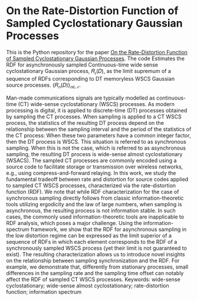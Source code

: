 # On the Rate-Distortion Function of Sampled Cyclostationary Gaussian Processes
This is the Python repository for the paper [On the Rate-Distortion Function of Sampled Cyclostationary Gaussian Processes](https://www.mdpi.com/1099-4300/22/3/345).
The code Estimates the RDF for asynchronously sampled Continuous-time wide sense cyclostationary Gaussian process, 𝑅<sub>𝜖</sub>(𝐷), as the limit supremum of a sequence of RDFs corresponding to DT memoryless WSCS Gaussian source processes.
{𝑅<sub>𝑛</sub>(𝐷)}<sub>𝑛∈𝒩</sub>.

Man-made communications signals are typically modelled as continuous-time (CT) wide-sense cyclostationary (WSCS) processes. As modern processing is digital, it is applied to discrete-time (DT) processes obtained by sampling the CT processes. When sampling is applied to a CT WSCS process, the statistics of the resulting DT process depend on the relationship between the sampling interval and the period of the statistics of the CT process: When these two parameters have a common integer factor, then the DT process is WSCS. This situation is referred to as synchronous sampling. When this is not the case, which is referred to as asynchronous sampling, the resulting DT process is wide-sense almost cyclostationary (WSACS). The sampled CT processes are commonly encoded using a source code to facilitate storage or transmission over wireless networks, e.g., using compress-and-forward relaying. In this work, we study the fundamental tradeoff between rate and distortion for source codes applied to sampled CT WSCS processes, characterized via the rate-distortion function (RDF). We note that while RDF characterization for the case of synchronous sampling directly follows from classic information-theoretic tools utilizing ergodicity and the law of large numbers, when sampling is asynchronous, the resulting process is not information stable. In such cases, the commonly used information-theoretic tools are inapplicable to RDF analysis, which poses a major challenge. Using the information-spectrum framework, we show that the RDF for asynchronous sampling in the low distortion regime can be expressed as the limit superior of a sequence of RDFs in which each element corresponds to the RDF of a synchronously sampled WSCS process (yet their limit is not guaranteed to exist). The resulting characterization allows us to introduce novel insights on the relationship between sampling synchronization and the RDF. For example, we demonstrate that, differently from stationary processes, small differences in the sampling rate and the sampling time offset can notably affect the RDF of sampled CT WSCS processes.
Keywords: wide-sense cyclostationary; wide-sense almost cyclostationary; rate-distortion function; information spectrum
